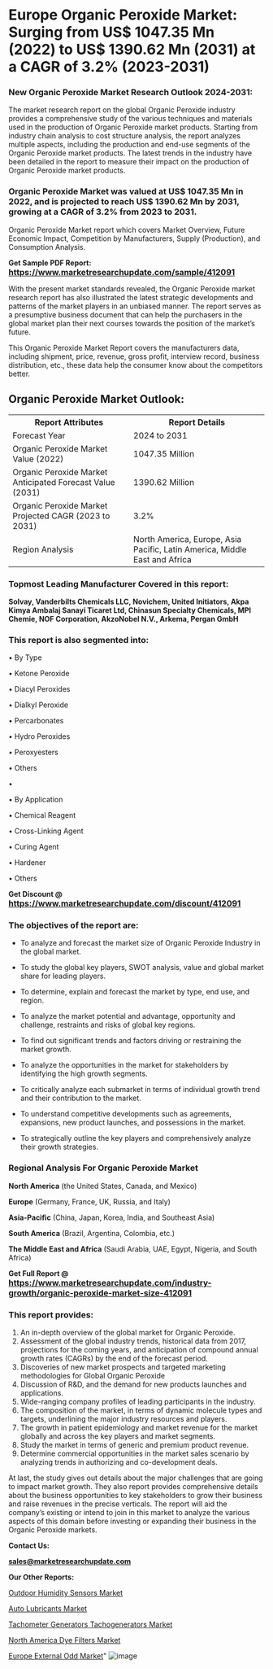 # Europe Organic Peroxide Market: Surging from US$ 1047.35 Mn (2022) to US$ 1390.62 Mn (2031) at a CAGR of 3.2% (2023-2031)

<strong><h3>New Organic Peroxide Market Research Outlook 2024-2031:</h3></strong>

The market research report on the global Organic Peroxide industry provides a comprehensive study of the various techniques and materials used in the production of Organic Peroxide market products. Starting from industry chain analysis to cost structure analysis, the report analyzes multiple aspects, including the production and end-use segments of the Organic Peroxide market products. The latest trends in the industry have been detailed in the report to measure their impact on the production of Organic Peroxide market products.

<strong><h3>Organic Peroxide Market was valued at US$ 1047.35 Mn in 2022, and is projected to reach US$ 1390.62 Mn by 2031, growing at a CAGR of 3.2% from 2023 to 2031.</h3></strong>

Organic Peroxide Market report which covers Market Overview, Future Economic Impact, Competition by Manufacturers, Supply (Production), and Consumption Analysis.

<strong>Get Sample PDF Report: <a href=https://www.marketresearchupdate.com/sample/412091><font size=3 color=#0000ff>https://www.marketresearchupdate.com/sample/412091</font></a></strong>

With the present market standards revealed, the Organic Peroxide market research report has also illustrated the latest strategic developments and patterns of the market players in an unbiased manner. The report serves as a presumptive business document that can help the purchasers in the global market plan their next courses towards the position of the market’s future.

This Organic Peroxide Market Report covers the manufacturers data, including shipment, price, revenue, gross profit, interview record, business distribution, etc., these data help the consumer know about the competitors better.

<html>
<body>

<h2>Organic Peroxide Market Outlook:</h2>

<table>
  <tr>
    <th>Report Attributes</th>
    <th>Report Details</th>
  </tr>
  <tr>
    <td>Forecast Year</td>
    <td>2024 to 2031</td>
  </tr>
  <tr>
    <td>Organic Peroxide Market Value (2022)</td>
    <td>1047.35 Million</td>
  </tr>
  <tr>
    <td>Organic Peroxide Market Anticipated Forecast Value (2031)</td>
    <td>1390.62 Million</td>
  </tr>
  <tr>
    <td>Organic Peroxide Market Projected CAGR (2023 to 2031)</td>
    <td>3.2%</td>
  </tr>
  <tr>
    <td>Region Analysis</td>
    <td>North America, Europe, Asia Pacific, Latin America, Middle East and Africa</td>
  </tr>
</table>

</body>
</html>

<strong><h3>Topmost Leading Manufacturer Covered in this report:</h3></strong>

<strong>Solvay, Vanderbilts Chemicals LLC, Novichem, United Initiators, Akpa Kimya Ambalaj Sanayi Ticaret Ltd, Chinasun Specialty Chemicals, MPI Chemie, NOF Corporation, AkzoNobel N.V., Arkema, Pergan GmbH</strong>

<strong><h3>This report is also segmented into:</h3></strong>

• By Type

• Ketone Peroxide

• Diacyl Peroxides

• Dialkyl Peroxide

• Percarbonates

• Hydro Peroxides

• Peroxyesters

• Others

• 

• By Application

• Chemical Reagent

• Cross-Linking Agent

• Curing Agent

• Hardener

• Others

<strong>Get Discount @ <a href=https://www.marketresearchupdate.com/discount/412091><font size=3 color=#0000ff>https://www.marketresearchupdate.com/discount/412091</font></a></strong>

<strong><h3>The objectives of the report are:</h3></strong>

- To analyze and forecast the market size of Organic Peroxide Industry in the global market.

- To study the global key players, SWOT analysis, value and global market share for leading players.

- To determine, explain and forecast the market by type, end use, and region.

- To analyze the market potential and advantage, opportunity and challenge, restraints and risks of global key regions.

- To find out significant trends and factors driving or restraining the market growth.

- To analyze the opportunities in the market for stakeholders by identifying the high growth segments.

- To critically analyze each submarket in terms of individual growth trend and their contribution to the market.

- To understand competitive developments such as agreements, expansions, new product launches, and possessions in the market.

- To strategically outline the key players and comprehensively analyze their growth strategies.

<strong><h3>Regional Analysis For Organic Peroxide Market</h3></strong>

<strong>North America</strong> (the United States, Canada, and Mexico)

<strong>Europe</strong> (Germany, France, UK, Russia, and Italy)

<strong>Asia-Pacific</strong> (China, Japan, Korea, India, and Southeast Asia)

<strong>South America</strong> (Brazil, Argentina, Colombia, etc.)

<strong>The Middle East and Africa</strong> (Saudi Arabia, UAE, Egypt, Nigeria, and South Africa)

<strong>Get Full Report @ <a href=https://www.marketresearchupdate.com/industry-growth/organic-peroxide-market-size-412091><font size=3 color=#0000ff>https://www.marketresearchupdate.com/industry-growth/organic-peroxide-market-size-412091</font></a></strong>

<strong><h3>This report provides:</h3></strong>
<ol>
  <li>An in-depth overview of the global market for Organic Peroxide.</li>
  <li>Assessment of the global industry trends, historical data from 2017, projections for the coming years, and anticipation of compound annual growth rates (CAGRs) by the end of the forecast period.</li>
  <li>Discoveries of new market prospects and targeted marketing methodologies for Global Organic Peroxide</li>
  <li>Discussion of R&amp;D, and the demand for new products launches and applications.</li>
  <li>Wide-ranging company profiles of leading participants in the industry.</li>
  <li>The composition of the market, in terms of dynamic molecule types and targets, underlining the major industry resources and players.</li>
  <li>The growth in patient epidemiology and market revenue for the market globally and across the key players and market segments.</li>
  <li>Study the market in terms of generic and premium product revenue.</li>
  <li>Determine commercial opportunities in the market sales scenario by analyzing trends in authorizing and co-development deals.</li>
</ol>

At last, the study gives out details about the major challenges that are going to impact market growth. They also report provides comprehensive details about the business opportunities to key stakeholders to grow their business and raise revenues in the precise verticals. The report will aid the company’s existing or intend to join in this market to analyze the various aspects of this domain before investing or expanding their business in the Organic Peroxide markets.

<strong>Contact Us:</strong>

<strong>sales@marketresearchupdate.com</strong>

<strong>Our Other Reports:</strong>

<a href=https://www.linkedin.com/pulse/outdoor-humidity-sensors-market-analysis-understanding>Outdoor Humidity Sensors Market</a>

<a href=https://www.linkedin.com/pulse/auto-lubricants-market-size-analysis-leading-manufacturers>Auto Lubricants Market</a>

<a href=https://www.linkedin.com/pulse/tachometer-generators-tachogenerators-market-report-2023>Tachometer Generators Tachogenerators Market</a>

<a href=https://www.linkedin.com/pulse/north-america-dye-filters-market-2023-pointing>North America Dye Filters Market</a>

<a href=https://www.linkedin.com/pulse/europe-external-odd-market-2023-current-future-trends>Europe External Odd Market</a>"
![image](https://github.com/rutujamande/Market-Report-Analysis/assets/158454097/d04f7733-89fa-4333-8b4f-b4e44e308a69)
